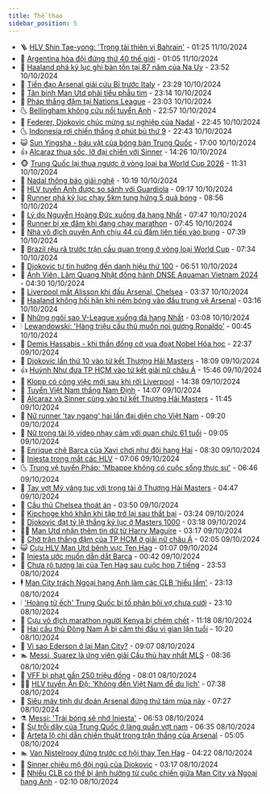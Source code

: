```yaml
---
title: Thể thao
sidebar_position: 5
---
```


<!-- vnexpress-the-thao:START -->
- 🪜 [HLV Shin Tae-yong: &#39;Trọng tài thiên vị Bahrain&#39;](https://vnexpress.net/hlv-shin-tae-yong-trong-tai-thien-vi-bahrain-4802727.html) - 01:25 11/10/2024
- 🦩 [Argentina hòa đội đứng thứ 40 thế giới](https://vnexpress.net/argentina-hoa-doi-dung-thu-40-the-gioi-4802721.html) - 01:05 11/10/2024
- 🧰 [Haaland phá kỷ lục ghi bàn tồn tại 87 năm của Na Uy](https://vnexpress.net/haaland-pha-ky-luc-ghi-ban-ton-tai-87-nam-cua-na-uy-4802723.html) - 23:52 10/10/2024
- 🤗 [Tiền đạo Arsenal giải cứu Bỉ trước Italy](https://vnexpress.net/tien-dao-arsenal-giai-cuu-bi-truoc-italy-4802720.html) - 23:29 10/10/2024
- 🥳 [Tân binh Man Utd phải tiểu phẫu tim](https://vnexpress.net/tan-binh-man-utd-phai-tieu-phau-tim-4802719.html) - 23:14 10/10/2024
- 🦣 [Pháp thắng đậm tại Nations League](https://vnexpress.net/phap-thang-dam-tai-nations-league-4802277.html) - 23:03 10/10/2024
- 🌜 [Bellingham không cứu nổi tuyển Anh](https://vnexpress.net/bellingham-khong-cuu-noi-tuyen-anh-4802715.html) - 22:57 10/10/2024
- 🫶 [Federer, Djokovic chúc mừng sự nghiệp của Nadal](https://vnexpress.net/federer-djokovic-chuc-mung-su-nghiep-cua-nadal-4802712.html) - 22:45 10/10/2024
- 🌜 [Indonesia rơi chiến thắng ở phút bù thứ 9](https://vnexpress.net/indonesia-roi-chien-thang-o-phut-bu-thu-9-4802711.html) - 22:43 10/10/2024
- 😺 [Sun Yingsha - báu vật của bóng bàn Trung Quốc](https://vnexpress.net/sun-yingsha-bau-vat-cua-bong-ban-trung-quoc-4802262.html) - 17:00 10/10/2024
- 👍 [Alcaraz thua sốc, lỡ đại chiến với Sinner](https://vnexpress.net/alcaraz-thua-soc-lo-dai-chien-voi-sinner-4802684.html) - 14:26 10/10/2024
- 🐵 [Trung Quốc lại thua ngược ở vòng loại ba World Cup 2026](https://vnexpress.net/trung-quoc-lai-thua-nguoc-o-vong-loai-ba-world-cup-2026-4802602.html) - 11:31 10/10/2024
- 💫 [Nadal thông báo giải nghệ](https://vnexpress.net/nadal-thong-bao-giai-nghe-4802640.html) - 10:19 10/10/2024
- 🦆 [HLV tuyển Anh được so sánh với Guardiola](https://vnexpress.net/hlv-tuyen-anh-duoc-so-sanh-voi-guardiola-4802482.html) - 09:17 10/10/2024
- 🙉 [Runner phá kỷ lục chạy 5km tung hứng 5 quả bóng](https://vnexpress.net/runner-pha-ky-luc-chay-5km-tung-hung-5-qua-bong-4802415.html) - 08:56 10/10/2024
- 📝 [Lý do Nguyễn Hoàng Đức xuống đá hạng Nhất](https://vnexpress.net/ly-do-nguyen-hoang-duc-xuong-da-hang-nhat-4802486.html) - 07:47 10/10/2024
- 💯 [Runner bị xe đâm khi đang chạy marathon](https://vnexpress.net/runner-bi-xe-dam-khi-dang-chay-marathon-4802436.html) - 07:45 10/10/2024
- 🌈 [Nhà vô địch quyền Anh chịu 44 cú đấm liên tiếp vào bụng](https://vnexpress.net/nha-vo-dich-quyen-anh-chiu-44-cu-dam-lien-tiep-vao-bung-4802464.html) - 07:39 10/10/2024
- 🦩 [Brazil rệu rã trước trận cầu quan trọng ở vòng loại World Cup](https://vnexpress.net/brazil-reu-ra-truoc-tran-cau-quan-trong-o-vong-loai-world-cup-4802362.html) - 07:34 10/10/2024
- 🐲 [Djokovic tự tin hướng đến danh hiệu thứ 100](https://vnexpress.net/djokovic-tu-tin-huong-den-danh-hieu-thu-100-4802479.html) - 06:51 10/10/2024
- 🌁 [Ánh Viên, Lâm Quang Nhật đồng hành DNSE Aquaman Vietnam 2024](https://vnexpress.net/anh-vien-lam-quang-nhat-dong-hanh-dnse-aquaman-vietnam-2024-4801756.html) - 04:30 10/10/2024
- 💯 [Liverpool mất Alisson khi đấu Arsenal, Chelsea](https://vnexpress.net/liverpool-mat-alisson-khi-dau-arsenal-chelsea-4802382.html) - 03:37 10/10/2024
- 🌝 [Haaland không hối hận khi ném bóng vào đầu trung vệ Arsenal](https://vnexpress.net/haaland-khong-hoi-han-khi-nem-bong-vao-dau-trung-ve-arsenal-4802370.html) - 03:16 10/10/2024
- 🤖 [Những ngôi sao V-League xuống đá hạng Nhất](https://vnexpress.net/nhung-ngoi-sao-v-league-xuong-da-hang-nhat-4802259.html) - 03:08 10/10/2024
- 🕯 [Lewandowski: &#39;Hàng triệu cầu thủ muốn noi gương Ronaldo&#39;](https://vnexpress.net/lewandowski-hang-trieu-cau-thu-muon-noi-guong-ronaldo-4802289.html) - 00:45 10/10/2024
- 🧰 [Demis Hassabis - khi thần đồng cờ vua đoạt Nobel Hóa học](https://vnexpress.net/demis-hassabis-khi-than-dong-co-vua-doat-nobel-hoa-hoc-4802260.html) - 22:37 09/10/2024
- 🥳 [Djokovic lần thứ 10 vào tứ kết Thượng Hải Masters](https://vnexpress.net/djokovic-lan-thu-10-vao-tu-ket-thuong-hai-masters-4802258.html) - 18:09 09/10/2024
- 👍 [Huỳnh Như đưa TP HCM vào tứ kết giải nữ châu Á](https://vnexpress.net/huynh-nhu-dua-tp-hcm-vao-tu-ket-giai-nu-chau-a-4802244.html) - 15:46 09/10/2024
- 💪 [Klopp có công việc mới sau khi rời Liverpool](https://vnexpress.net/klopp-co-cong-viec-moi-sau-khi-roi-liverpool-4802242.html) - 14:38 09/10/2024
- 👹 [Tuyển Việt Nam thắng Nam Định](https://vnexpress.net/tuyen-viet-nam-thang-nam-dinh-4802226.html) - 14:07 09/10/2024
- 🧰 [Alcaraz và Sinner cùng vào tứ kết Thượng Hải Masters](https://vnexpress.net/alcaraz-va-sinner-cung-vao-tu-ket-thuong-hai-masters-4802221.html) - 11:45 09/10/2024
- 🚀 [Nữ runner &#39;tay ngang&#39; hai lần đại diện cho Việt Nam](https://vnexpress.net/nu-runner-tay-ngang-hai-lan-dai-dien-cho-viet-nam-4802114.html) - 09:20 09/10/2024
- 🎃 [Nữ trọng tài lộ video nhạy cảm với quan chức 61 tuổi](https://vnexpress.net/nu-trong-tai-lo-video-nhay-cam-voi-quan-chuc-61-tuoi-4802133.html) - 09:05 09/10/2024
- 🧰 [Enrique chê Barca của Xavi chơi như đội hạng Hai](https://vnexpress.net/enrique-che-barca-cua-xavi-choi-nhu-doi-hang-hai-4802080.html) - 08:30 09/10/2024
- 👀 [Iniesta trong mắt các HLV](https://vnexpress.net/iniesta-trong-mat-cac-hlv-4801909.html) - 07:06 09/10/2024
- 🌜 [Trung vệ tuyển Pháp: &#39;Mbappe không có cuộc sống thực sự&#39;](https://vnexpress.net/trung-ve-tuyen-phap-mbappe-khong-co-cuoc-song-thuc-su-4801983.html) - 06:46 09/10/2024
- 🫶 [Tay vợt Mỹ văng tục với trọng tài ở Thượng Hải Masters](https://vnexpress.net/tay-vot-my-vang-tuc-voi-trong-tai-o-thuong-hai-masters-4802002.html) - 04:47 09/10/2024
- 🦄 [Cầu thủ Chelsea thoát án](https://vnexpress.net/cau-thu-chelsea-thoat-an-4801840.html) - 03:50 09/10/2024
- 🥳 [Kipchoge khó khăn khi tập trở lại sau thất bại](https://vnexpress.net/kipchoge-kho-khan-khi-tap-tro-lai-sau-that-bai-4801945.html) - 03:24 09/10/2024
- 🐲 [Djokovic đạt tỷ lệ thắng kỷ lục ở Masters 1000](https://vnexpress.net/djokovic-dat-ty-le-thang-ky-luc-o-masters-1000-4801947.html) - 03:18 09/10/2024
- 🧑‍🏫 [Man Utd nhận thêm tin dữ từ Harry Maguire](https://vnexpress.net/man-utd-nhan-them-tin-du-tu-harry-maguire-4801951.html) - 03:17 09/10/2024
- 🤔 [Chờ trận thắng đậm của TP HCM ở giải nữ châu Á](https://vnexpress.net/cho-tran-thang-dam-cua-tp-hcm-o-giai-nu-chau-a-4801860.html) - 02:05 09/10/2024
- 😺 [Cựu HLV Man Utd bênh vực Ten Hag](https://vnexpress.net/cuu-hlv-man-utd-benh-vuc-ten-hag-4801873.html) - 01:07 09/10/2024
- 💪 [Iniesta ước muốn dẫn dắt Barca](https://vnexpress.net/iniesta-uoc-muon-dan-dat-barca-4801851.html) - 00:42 09/10/2024
- 💼 [Chưa rõ tương lai của Ten Hag sau cuộc họp 7 tiếng](https://vnexpress.net/chua-ro-tuong-lai-cua-ten-hag-sau-cuoc-hop-7-tieng-4801277.html) - 23:53 08/10/2024
- 🕴 [Man City trách Ngoại hạng Anh làm các CLB &#39;hiểu lầm&#39;](https://vnexpress.net/man-city-trach-ngoai-hang-anh-lam-cac-clb-hieu-lam-4801832.html) - 23:13 08/10/2024
- 🕯 [&#39;Hoàng tử ếch&#39; Trung Quốc bị tố phản bội vợ chưa cưới](https://vnexpress.net/hoang-tu-ech-trung-quoc-bi-to-phan-boi-vo-chua-cuoi-4801825.html) - 23:10 08/10/2024
- 📝 [Cựu vô địch marathon người Kenya bị chém chết](https://vnexpress.net/cuu-vo-dich-marathon-nguoi-kenya-bi-chem-chet-4801741.html) - 11:18 08/10/2024
- 🧐 [Hai cầu thủ Đông Nam Á bị cấm thi đấu vì gian lận tuổi](https://vnexpress.net/hai-cau-thu-dong-nam-a-bi-cam-thi-dau-vi-gian-lan-tuoi-4801745.html) - 10:20 08/10/2024
- 🙉 [Vì sao Ederson ở lại Man City?](https://vnexpress.net/vi-sao-ederson-o-lai-man-city-4801711.html) - 09:07 08/10/2024
- 🏊 [Messi, Suarez là ứng viên giải Cầu thủ hay nhất MLS](https://vnexpress.net/messi-suarez-la-ung-vien-giai-cau-thu-hay-nhat-mls-4801614.html) - 08:36 08/10/2024
- 🌊 [VFF bị phạt gần 250 triệu đồng](https://vnexpress.net/vff-bi-phat-gan-250-trieu-dong-4801649.html) - 08:01 08/10/2024
- 👨‍🏫 [HLV tuyển Ấn Độ: &#39;Không đến Việt Nam để du lịch&#39;](https://vnexpress.net/hlv-tuyen-an-do-khong-den-viet-nam-de-du-lich-4801621.html) - 07:38 08/10/2024
- 🥷 [Siêu máy tính dự đoán Arsenal đứng thứ tám mùa này](https://vnexpress.net/sieu-may-tinh-du-doan-arsenal-dung-thu-tam-mua-nay-4801579.html) - 07:27 08/10/2024
- ⚗️ [Messi: &#39;Trái bóng sẽ nhớ Iniesta&#39;](https://vnexpress.net/messi-trai-bong-se-nho-iniesta-4801624.html) - 06:53 08/10/2024
- 🌮 [Sự trỗi dậy của Trung Quốc ở làng quần vợt nam](https://vnexpress.net/su-troi-day-cua-trung-quoc-o-lang-quan-vot-nam-4801606.html) - 06:35 08/10/2024
- 🤩 [Arteta lộ chỉ dẫn chiến thuật trong trận thắng của Arsenal](https://vnexpress.net/arteta-lo-chi-dan-chien-thuat-trong-tran-thang-cua-arsenal-4801588.html) - 05:05 08/10/2024
- 🏊 [Van Nistelrooy đứng trước cơ hội thay Ten Hag](https://vnexpress.net/van-nistelrooy-dung-truoc-co-hoi-thay-ten-hag-4801435.html) - 04:22 08/10/2024
- 🐎 [Sinner chiêu mộ đội ngũ của Djokovic](https://vnexpress.net/sinner-chieu-mo-doi-ngu-cua-djokovic-4801487.html) - 03:17 08/10/2024
- 💫 [Nhiều CLB có thể bị ảnh hưởng từ cuộc chiến giữa Man City và Ngoại hạng Anh](https://vnexpress.net/nhieu-clb-co-the-bi-anh-huong-tu-cuoc-chien-giua-man-city-va-ngoai-hang-anh-4801376.html) - 02:10 08/10/2024<!-- vnexpress-the-thao:END -->
